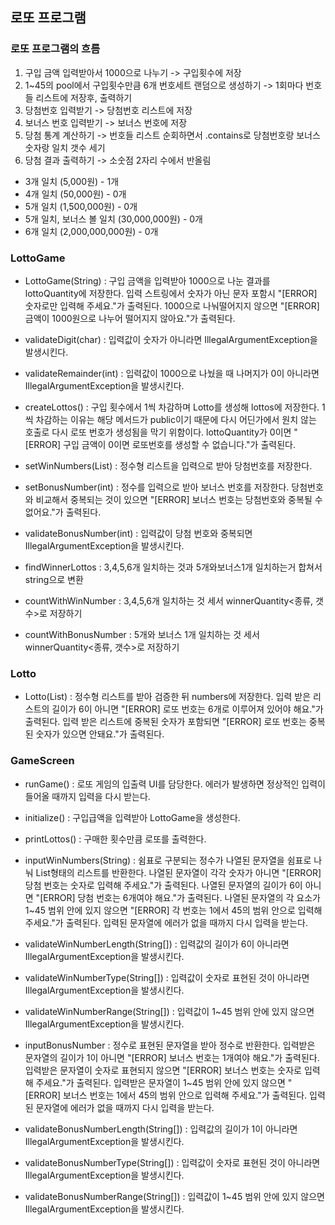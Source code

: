 ## 로또 프로그램
### 로또 프로그램의 흐름
1. 구입 금액 입력받아서 1000으로 나누기 -> 구입횟수에 저장
2. 1~45의 pool에서 구입횟수만큼 6개 번호세트 랜덤으로 생성하기 -> 1회마다 번호들 리스트에 저장후, 출력하기
3. 당첨번호 입력받기 -> 당첨번호 리스트에 저장
4. 보너스 번호 입력받기 -> 보너스 번호에 저장
5. 당첨 통계 계산하기 -> 번호들 리스트 순회하면서 .contains로 당첨번호랑 보너스 숫자랑 일치 갯수 세기
6. 당첨 결과 출력하기 -> 소숫점 2자리 수에서 반올림 
- 3개 일치 (5,000원) - 1개 
- 4개 일치 (50,000원) - 0개
- 5개 일치 (1,500,000원) - 0개
- 5개 일치, 보너스 볼 일치 (30,000,000원) - 0개
- 6개 일치 (2,000,000,000원) - 0개

### LottoGame
- LottoGame(String) :
  구입 금액을 입력받아 1000으로 나눈 결과를 lottoQuantity에 저장한다.
  입력 스트링에서 숫자가 아닌 문자 포함시 "[ERROR] 숫자로만 입력해 주세요."가 출력된다.
  1000으로 나눠떨어지지 않으면 "[ERROR] 금액이 1000원으로 나누어 떨어지지 않아요."가 출력된다.
- validateDigit(char) : 입력값이 숫자가 아니라면 IllegalArgumentException을 발생시킨다.
- validateRemainder(int) : 입력값이 1000으로 나눴을 때 나머지가 0이 아니라면 IllegalArgumentException을 발생시킨다.

- createLottos() : 
  구입 횟수에서 1씩 차감하며 Lotto를 생성해 lottos에 저장한다.
  1씩 차감하는 이유는 해당 메서드가 public이기 때문에 다시 어딘가에서 원치 않는 호출로 다시 로또 번호가 생성됨을 막기 위함이다.
  lottoQuantity가 0이면 "[ERROR] 구입 금액이 0이면 로또번호를 생성할 수 없습니다."가 출력된다.

- setWinNumbers(List<Integer>) :
  정수형 리스트을 입력으로 받아 당첨번호를 저장한다.
- setBonusNumber(int) :
  정수를 입력으로 받아 보너스 번호를 저장한다.
  당첨번호와 비교해서 중복되는 것이 있으면 "[ERROR] 보너스 번호는 당첨번호와 중복될 수 없어요."가 출력된다.
- validateBonusNumber(int) : 입력값이 당첨 번호와 중복되면 IllegalArgumentException을 발생시킨다.

- findWinnerLottos : 3,4,5,6개 일치하는 것과 5개와보너스1개 일치하는거 합쳐서 string으로 변환
- countWithWinNumber : 3,4,5,6개 일치하는 것 세서 winnerQuantity<종류, 갯수>로 저장하기 
- countWithBonusNumber : 5개와 보너스 1개 일치하는 것 세서 winnerQuantity<종류, 갯수>로 저장하기

### Lotto
- Lotto(List<Integer>) : 
  정수형 리스트를 받아 검증한 뒤 numbers에 저장한다.
  입력 받은 리스트의 길이가 6이 아니면 "[ERROR] 로또 번호는 6개로 이루어져 있어야 해요."가 출력된다.
  입력 받은 리스트에 중복된 숫자가 포함되면 "[ERROR] 로또 번호는 중복된 숫자가 있으면 안돼요."가 출력된다.

### GameScreen
- runGame() : 
  로또 게임의 입출력 UI를 담당한다. 
  에러가 발생하면 정상적인 입력이 들어올 때까지 입력을 다시 받는다.
- initialize() : 구입급액을 입력받아 LottoGame을 생성한다. 
- printLottos() : 구매한 횟수만큼 로또를 출력한다.

- inputWinNumbers(String) : 쉼표로 구분되는 정수가 나열된 문자열을 쉼표로 나눠 List<Integer>형태의 리스트를 반환한다.
  나열된 문자열이 각각 숫자가 아니면 "[ERROR] 당첨 번호는 숫자로 입력해 주세요."가 출력된다.
  나열된 문자열의 길이가 6이 아니면 "[ERROR] 당첨 번호는 6개여야 해요."가 출력된다.
  나열된 문자열의 각 요소가 1~45 범위 안에 있지 않으면 "[ERROR] 각 번호는 1에서 45의 범위 안으로 입력해 주세요."가 출력된다.
  입력된 문자열에 에러가 없을 때까지 다시 입력을 받는다.
- validateWinNumberLength(String[]) : 입력값의 길이가 6이 아니라면 IllegalArgumentException을 발생시킨다.
- validateWinNumberType(String[]) : 입력값이 숫자로 표현된 것이 아니라면 IllegalArgumentException을 발생시킨다.
- validateWinNumberRange(String[]) : 입력값이 1~45 범위 안에 있지 않으면 IllegalArgumentException을 발생시킨다.

- inputBonusNumber : 정수로 표현된 문자열을 받아 정수로 반환한다. 
  입력받은 문자열의 길이가 1이 아니면 "[ERROR] 보너스 번호는 1개여야 해요."가 출력된다.
  입력받은 문자열이 숫자로 표현되지 않으면 "[ERROR] 보너스 번호는 숫자로 입력해 주세요."가 출력된다.
  입력받은 문자열이 1~45 범위 안에 있지 않으면 "[ERROR] 보너스 번호는 1에서 45의 범위 안으로 입력해 주세요."가 출력된다. 
  입력된 문자열에 에러가 없을 때까지 다시 입력을 받는다.
- validateBonusNumberLength(String[]) : 입력값의 길이가 1이 아니라면 IllegalArgumentException을 발생시킨다.
- validateBonusNumberType(String[]) : 입력값이 숫자로 표현된 것이 아니라면 IllegalArgumentException을 발생시킨다.
- validateBonusNumberRange(String[]) : 입력값이 1~45 범위 안에 있지 않으면 IllegalArgumentException을 발생시킨다.
